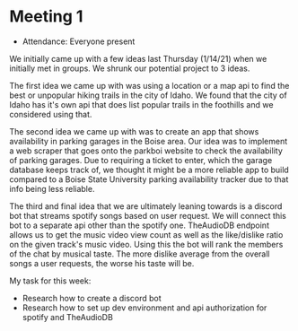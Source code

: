 # Meeting 1

- Attendance: Everyone present

We initially came up with a few ideas last Thursday (1/14/21) when we initially met in groups. We shrunk our potential project to 3 ideas. 

The first idea we came up with was using a location or a map api to find 
the best or unpopular hiking trails in the city of Idaho. We found that 
the city of Idaho has it's own api that does list popular trails in the 
foothills and we considered using that.

The second idea we came up with was to create an app that shows 
availability in parking garages in the Boise area. Our idea was to 
implement a web scraper that goes onto the parkboi website to check 
the availability of parking garages. Due to requiring a ticket to enter, 
which the garage database keeps track of, we thought it might be a more 
reliable app to build compared to a Boise State University parking
availability tracker due to that info being less reliable. 

The third and final idea that we are ultimately leaning towards is a 
discord bot that streams spotify songs based on user request. We will 
connect this bot to a separate api other than the spotify one. 
TheAudioDB endpoint allows us to get the music video view count as well 
as the like/dislike ratio on the given track's music video. Using this 
the bot will rank the members of the chat by musical taste. The more 
dislike average from the overall songs a user requests, the worse his 
taste will be.


My task for this week:
- Research how to create a discord bot
- Research how to set up dev environment and api authorization for spotify and TheAudioDB
